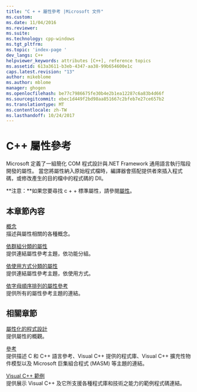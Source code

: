 ```yaml
---
title: "C + + 屬性參考 |Microsoft 文件"
ms.custom: 
ms.date: 11/04/2016
ms.reviewer: 
ms.suite: 
ms.technology: cpp-windows
ms.tgt_pltfrm: 
ms.topic: 'index-page '
dev_langs: C++
helpviewer_keywords: attributes [C++], reference topics
ms.assetid: 613a3611-b3eb-4347-aa38-99b654600e1c
caps.latest.revision: "13"
author: mikeblome
ms.author: mblome
manager: ghogen
ms.openlocfilehash: be77c7986675fe30b4e2b1ea12287c6a83b4d66f
ms.sourcegitcommit: ebec1d449f2bd98aa851667c2bfeb7e27ce657b2
ms.translationtype: MT
ms.contentlocale: zh-TW
ms.lasthandoff: 10/24/2017
---
```

# <a name="c-attributes-reference"></a>C++ 屬性參考
Microsoft 定義了一組簡化 COM 程式設計與.NET Framework 通用語言執行階段開發的屬性。 當您將屬性納入原始程式檔時，編譯器會搭配提供者來插入程式碼，或修改產生的目的檔中的程式碼的 Dll。  
  
 **注意：**如果您要尋找 c + + 標準屬性，請參閱[屬性](../cpp/attributes2.md)。  
  
## <a name="in-this-section"></a>本章節內容  
 [概念](../windows/attributed-programming-concepts.md)  
 描述與屬性相關的各種概念。  
  
 [依群組分類的屬性](../windows/attributes-by-group.md)  
 提供連結屬性參考主題，依功能分組。  
  
 [依使用方式分類的屬性](../windows/attributes-by-usage.md)  
 提供連結屬性參考主題，依使用方式。  
  
 [依字母順序排列的屬性參考](../windows/attributes-alphabetical-reference.md)  
 提供所有的屬性參考主題的連結。  
  
## <a name="related-sections"></a>相關章節  
 [屬性化的程式設計](../windows/attributed-programming-concepts.md)  
 提供屬性的概觀。  
  
 [參考](http://msdn.microsoft.com/en-us/1ba03b5c-8229-4f63-b08c-6c12141d6ab1)  
 提供描述 C 和 C++ 語言參考、Visual C++ 提供的程式庫、Visual C++ 擴充性物件模型以及 Microsoft 巨集組合程式 (MASM) 等主題的連結。  
  
 [Visual C++ 範例](../visual-cpp-samples.md)  
 提供展示 Visual C++ 及它所支援各種程式庫和技術之能力的範例程式碼連結。